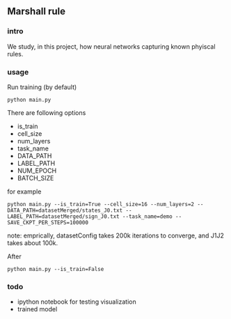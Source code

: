 ## Marshall rule

### intro
We study, in this project, how neural networks capturing known phyiscal rules.

### usage

Run training (by default)
```
python main.py 
```

There are following options
* is_train
* cell_size
* num_layers
* task_name
* DATA_PATH
* LABEL_PATH
* NUM_EPOCH
* BATCH_SIZE

for example
```
python main.py --is_train=True --cell_size=16 --num_layers=2 --DATA_PATH=datasetMerged/states_J0.txt --LABEL_PATH=datasetMerged/sign_J0.txt --task_name=demo --SAVE_CKPT_PER_STEPS=100000
```

note: emprically, datasetConfig takes 200k iterations to converge, and J1J2 takes about 100k.

After
```
python main.py --is_train=False
```

### todo
* ipython notebook for testing visualization 
* trained model